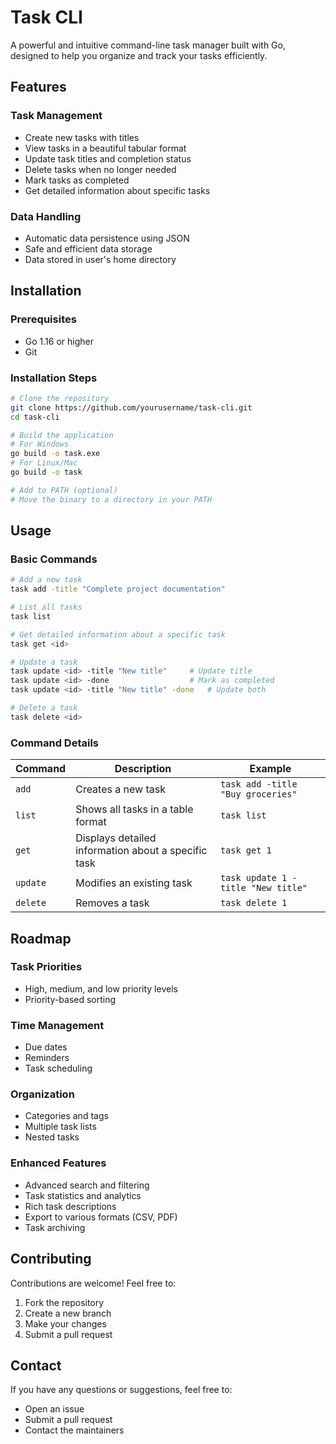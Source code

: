 # Task CLI

A powerful and intuitive command-line task manager built with Go, designed to help you organize and track your tasks efficiently.

## Features

### Task Management

- Create new tasks with titles
- View tasks in a beautiful tabular format
- Update task titles and completion status
- Delete tasks when no longer needed
- Mark tasks as completed
- Get detailed information about specific tasks

### Data Handling

- Automatic data persistence using JSON
- Safe and efficient data storage
- Data stored in user's home directory

## Installation

### Prerequisites

- Go 1.16 or higher
- Git

### Installation Steps

```bash
# Clone the repository
git clone https://github.com/yourusername/task-cli.git
cd task-cli

# Build the application
# For Windows
go build -o task.exe
# For Linux/Mac
go build -o task

# Add to PATH (optional)
# Move the binary to a directory in your PATH
```

## Usage

### Basic Commands

```bash
# Add a new task
task add -title "Complete project documentation"

# List all tasks
task list

# Get detailed information about a specific task
task get <id>

# Update a task
task update <id> -title "New title"     # Update title
task update <id> -done                  # Mark as completed
task update <id> -title "New title" -done   # Update both

# Delete a task
task delete <id>
```

### Command Details

| Command  | Description                                         | Example                            |
| -------- | --------------------------------------------------- | ---------------------------------- |
| `add`    | Creates a new task                                  | `task add -title "Buy groceries"`  |
| `list`   | Shows all tasks in a table format                   | `task list`                        |
| `get`    | Displays detailed information about a specific task | `task get 1`                       |
| `update` | Modifies an existing task                           | `task update 1 -title "New title"` |
| `delete` | Removes a task                                      | `task delete 1`                    |

## Roadmap

### Task Priorities

- High, medium, and low priority levels
- Priority-based sorting

### Time Management

- Due dates
- Reminders
- Task scheduling

### Organization

- Categories and tags
- Multiple task lists
- Nested tasks

### Enhanced Features

- Advanced search and filtering
- Task statistics and analytics
- Rich task descriptions
- Export to various formats (CSV, PDF)
- Task archiving

## Contributing

Contributions are welcome! Feel free to:

1. Fork the repository
2. Create a new branch
3. Make your changes
4. Submit a pull request

## Contact

If you have any questions or suggestions, feel free to:

- Open an issue
- Submit a pull request
- Contact the maintainers
